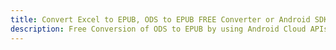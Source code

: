 ---title: Convert Excel to EPUB, ODS to EPUB FREE Converter or Android SDKdescription: Free Conversion of ODS to EPUB by using Android Cloud APIs & SDKs. Also Create, Edit & Render Microsoft Excel, CSV and SpreadsheetML worksheets or spreadsheet in the Cloud.---